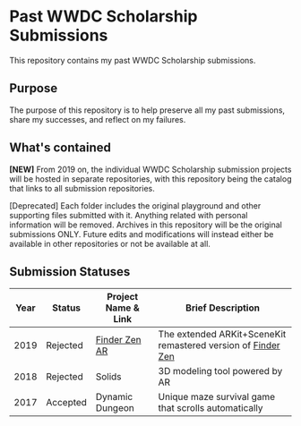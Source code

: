 # Past WWDC Scholarship Submissions

This repository contains my past WWDC Scholarship submissions. 

## Purpose

The purpose of this repository is to help preserve all my past submissions, share my successes, and reflect on my failures. 

## What's contained

**\[NEW\]** From 2019 on, the individual WWDC Scholarship submission projects will be hosted in separate repositories, with this repository being the catalog that links to all submission repositories. 

\[Deprecated\] Each folder includes the original playground and other supporting files submitted with it. Anything related with personal information will be removed. 
Archives in this repository will be the original submissions ONLY. Future edits and modifications will instead either be available in other repositories or not be available at all. 

## Submission Statuses

| Year | Status | Project Name & Link | Brief Description |
|----|----|----|----|
| 2019 | Rejected | [Finder Zen AR](https://github.com/Vince14Genius/WWDC19-Finder-Zen-AR) | The extended ARKit+SceneKit remastered version of [Finder Zen](https://github.com/Vince14Genius/Finder-Zen) |
| 2018 | Rejected  | Solids | 3D modeling tool powered by AR |
| 2017 | Accepted  | Dynamic Dungeon | Unique maze survival game that scrolls automatically |

